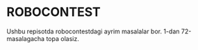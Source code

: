# ROBOCONTEST
Ushbu repisotda robocontestdagi ayrim masalalar bor. 1-dan 72-masalagacha topa olasiz.
